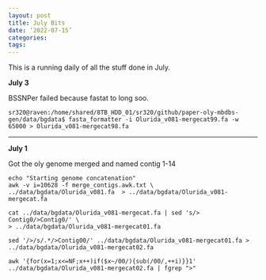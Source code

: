 ```yaml
---
layout: post
title: July Bits
date: ‘2022-07-15’
categories:
tags:
---
```


This is a running daily of all the stuff done in July.


**July 3**

BSSNPer failed because fastat to long soo.

```
sr320@raven:/home/shared/8TB_HDD_01/sr320/github/paper-oly-mbdbs-gen/data/bgdata$ fasta_formatter -i Olurida_v081-mergecat99.fa -w 65000 > Olurida_v081-mergecat98.fa
```




---

**July 1**

Got the oly genome merged and named contig 1-14
```{bash}
echo "Starting genome concatenation"
awk -v i=10628 -f merge_contigs.awk.txt \
../data/bgdata/Olurida_v081.fa  > ../data/bgdata/Olurida_v081-mergecat.fa
```

```{bash}
cat ../data/bgdata/Olurida_v081-mergecat.fa | sed 's/> Contig0/>Contig0/' \
> ../data/bgdata/Olurida_v081-mergecat01.fa
```

```{bash}
sed '/>/s/.*/>Contig00/' ../data/bgdata/Olurida_v081-mergecat01.fa > ../data/bgdata/Olurida_v081-mergecat02.fa
```

```{bash}
awk '{for(x=1;x<=NF;x++)if($x~/00/){sub(/00/,++i)}}1' ../data/bgdata/Olurida_v081-mergecat02.fa | fgrep ">"

```

